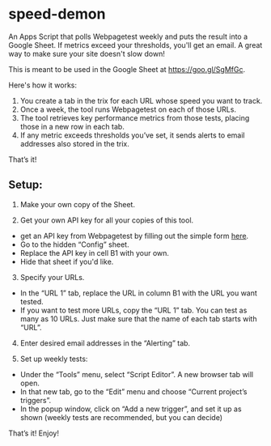 # speed-demon
An Apps Script that polls Webpagetest weekly and puts the result into a Google Sheet. If metrics exceed your thresholds, you'll get an email.  A great way to make sure your site doesn't slow down!

This is meant to be used in the Google Sheet at https://goo.gl/SgMfGc.

Here's how it works:
1. You create a tab in the trix for each URL whose speed you want to track.
1. Once a week, the tool runs Webpagetest on each of those URLs.
1. The tool retrieves key performance metrics from those tests, placing those in a new row in each tab.
1. If any metric exceeds thresholds you’ve set, it sends alerts to email addresses also stored in the trix.

That’s it!



## Setup:
1) Make your own copy of the Sheet.

2) Get your own API key for all your copies of this tool.
* get an API key from Webpagetest by filling out the simple form [here](https://www.webpagetest.org/getkey.php).
* Go to the hidden “Config” sheet.
* Replace the API key in cell B1 with your own.
* Hide that sheet if you'd like.
 
3) Specify your URLs. 
* In the “URL 1” tab, replace the URL in column B1 with the URL you want tested.
* If you want to test more URLs, copy the “URL 1” tab.  You can test as many as 10 URLs.  Just make sure that the name of each tab starts with “URL”.

4) Enter desired email addresses in the “Alerting” tab.

5) Set up weekly tests:
* Under the “Tools” menu, select “Script Editor”.  A new browser tab will open.
* In that new tab, go to the “Edit” menu and choose “Current project’s triggers”.
* In the popup window, click on “Add a new trigger”, and set it up as shown (weekly tests are recommended, but you can decide)


That’s it!  Enjoy!
